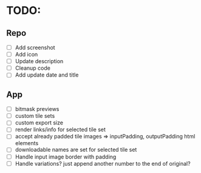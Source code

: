 # TODO:

## Repo

- [ ] Add screenshot
- [ ] Add icon
- [ ] Update description
- [ ] Cleanup code
- [ ] Add update date and title

## App

- [ ] bitmask previews
- [ ] custom tile sets
- [ ] custom export size
- [ ] render links/info for selected tile set
- [ ] accept already padded tile images => inputPadding, outputPadding html elements
- [ ] downloadable names are set for selected tile set
- [ ] Handle input image border with padding
- [ ] Handle variations? just append another number to the end of original?

